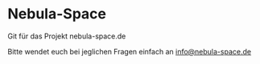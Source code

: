 Nebula-Space
============

Git für das Projekt nebula-space.de

Bitte wendet euch bei jeglichen Fragen einfach an info@nebula-space.de

